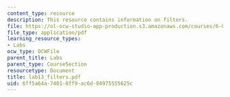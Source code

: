 ```yaml
---
content_type: resource
description: This resource contains information on filters.
file: https://ol-ocw-studio-app-production.s3.amazonaws.com/courses/6-071j-introduction-to-electronics-signals-and-measurement-spring-2006/6ff5a64a74018ff9ac6d84975555625c_lab13_filters.pdf
file_type: application/pdf
learning_resource_types:
- Labs
ocw_type: OCWFile
parent_title: Labs
parent_type: CourseSection
resourcetype: Document
title: lab13_filters.pdf
uid: 6ff5a64a-7401-8ff9-ac6d-84975555625c
---
```

